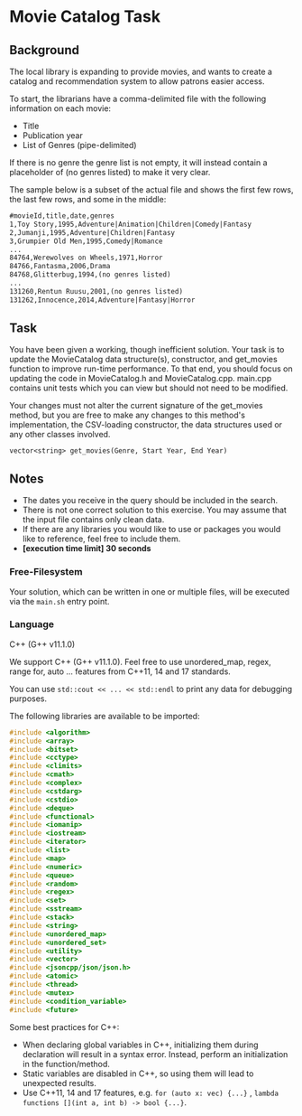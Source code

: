 # Movie Catalog Task

## Background

The local library is expanding to provide movies, and wants to create a catalog and recommendation system to allow patrons easier access.

To start, the librarians have a comma-delimited file with the following information on each movie:

* Title
* Publication year
* List of Genres (pipe-delimited)

If there is no genre the genre list is not empty, it will instead contain a placeholder of (no genres listed) to make it very clear.

The sample below is a subset of the actual file and shows the first few rows, the last few rows, and some in the middle:

```txt
#movieId,title,date,genres
1,Toy Story,1995,Adventure|Animation|Children|Comedy|Fantasy
2,Jumanji,1995,Adventure|Children|Fantasy
3,Grumpier Old Men,1995,Comedy|Romance
...
84764,Werewolves on Wheels,1971,Horror
84766,Fantasma,2006,Drama
84768,Glitterbug,1994,(no genres listed)
...
131260,Rentun Ruusu,2001,(no genres listed)
131262,Innocence,2014,Adventure|Fantasy|Horror
```

## Task

You have been given a working, though inefficient solution. Your task is to update the MovieCatalog data structure(s), constructor, and get_movies function to improve run-time performance. To that end, you should focus on updating the code in MovieCatalog.h and MovieCatalog.cpp. main.cpp contains unit tests which you can view but should not need to be modified.

Your changes must not alter the current signature of the get_movies method, but you are free to make any changes to this method's implementation, the CSV-loading constructor, the data structures used or any other classes involved.

`vector<string> get_movies(Genre, Start Year, End Year)`

## Notes

* The dates you receive in the query should be included in the search.
* There is not one correct solution to this exercise. You may assume that the input file contains only clean data.
* If there are any libraries you would like to use or packages you would like to reference, feel free to include them.
* **[execution time limit] 30 seconds**

### Free-Filesystem

Your solution, which can be written in one or multiple files, will be executed via the `main.sh` entry point.

### Language

C++ (G++ v11.1.0)

We support C++ (G++ v11.1.0). Feel free to use unordered_map, regex, range for, auto ... features from C++11, 14 and 17 standards.

You can use `std::cout << ... << std::endl` to print any data for debugging purposes.

The following libraries are available to be imported:

```cpp
#include <algorithm>
#include <array>
#include <bitset>
#include <cctype>
#include <climits>
#include <cmath>
#include <complex>
#include <cstdarg>
#include <cstdio>
#include <deque>
#include <functional>
#include <iomanip>
#include <iostream>
#include <iterator>
#include <list>
#include <map>
#include <numeric>
#include <queue>
#include <random>
#include <regex>
#include <set>
#include <sstream>
#include <stack>
#include <string>
#include <unordered_map>
#include <unordered_set>
#include <utility>
#include <vector>
#include <jsoncpp/json/json.h>
#include <atomic>
#include <thread>
#include <mutex>
#include <condition_variable>
#include <future>
```

Some best practices for C++:

* When declaring global variables in C++, initializing them during declaration will result in a syntax error. Instead, perform an initialization in the function/method.
* Static variables are disabled in C++, so using them will lead to unexpected results.
* Use C++11, 14 and 17 features, e.g. `for (auto x: vec) {...}` , `lambda functions [](int a, int b) -> bool {...}`.
